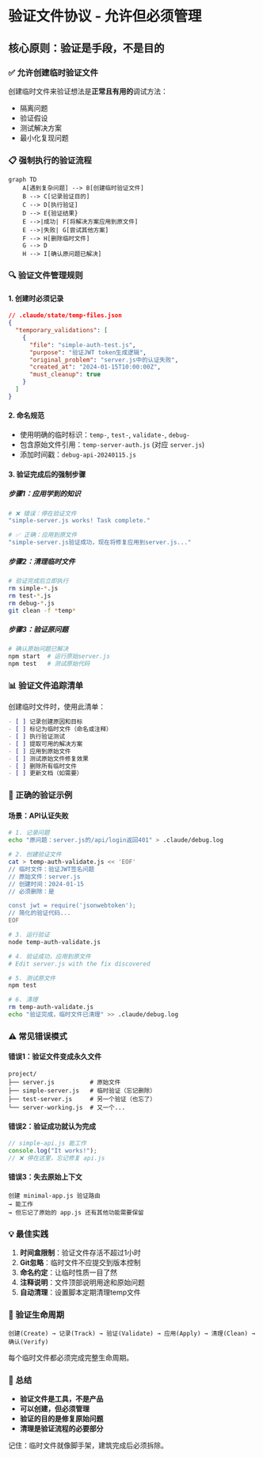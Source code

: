 # 验证文件协议 - 允许但必须管理

## 核心原则：验证是手段，不是目的

### ✅ 允许创建临时验证文件

创建临时文件来验证想法是**正常且有用的**调试方法：
- 隔离问题
- 验证假设
- 测试解决方案
- 最小化复现问题

### 📋 强制执行的验证流程

```mermaid
graph TD
    A[遇到复杂问题] --> B[创建临时验证文件]
    B --> C[记录验证目的]
    C --> D[执行验证]
    D --> E{验证结果}
    E -->|成功| F[将解决方案应用到原文件]
    E -->|失败| G[尝试其他方案]
    F --> H[删除临时文件]
    G --> D
    H --> I[确认原问题已解决]
```

### 🔍 验证文件管理规则

#### 1. 创建时必须记录
```json
// .claude/state/temp-files.json
{
  "temporary_validations": [
    {
      "file": "simple-auth-test.js",
      "purpose": "验证JWT token生成逻辑",
      "original_problem": "server.js中的认证失败",
      "created_at": "2024-01-15T10:00:00Z",
      "must_cleanup": true
    }
  ]
}
```

#### 2. 命名规范
- 使用明确的临时标识：`temp-`, `test-`, `validate-`, `debug-`
- 包含原始文件引用：`temp-server-auth.js` (对应 `server.js`)
- 添加时间戳：`debug-api-20240115.js`

#### 3. 验证完成后的强制步骤

##### 步骤1：应用学到的知识
```bash
# ❌ 错误：停在验证文件
"simple-server.js works! Task complete."

# ✅ 正确：应用到原文件
"simple-server.js验证成功，现在将修复应用到server.js..."
```

##### 步骤2：清理临时文件
```bash
# 验证完成后立即执行
rm simple-*.js
rm test-*.js
rm debug-*.js
git clean -f *temp*
```

##### 步骤3：验证原问题
```bash
# 确认原始问题已解决
npm start  # 运行原始server.js
npm test   # 测试原始代码
```

### 📊 验证文件追踪清单

创建临时文件时，使用此清单：

```markdown
- [ ] 记录创建原因和目标
- [ ] 标记为临时文件（命名或注释）
- [ ] 执行验证测试
- [ ] 提取可用的解决方案
- [ ] 应用到原始文件
- [ ] 测试原始文件修复效果
- [ ] 删除所有临时文件
- [ ] 更新文档（如需要）
```

### 🎯 正确的验证示例

#### 场景：API认证失败

```bash
# 1. 记录问题
echo "原问题：server.js的/api/login返回401" > .claude/debug.log

# 2. 创建验证文件
cat > temp-auth-validate.js << 'EOF'
// 临时文件：验证JWT签名问题
// 原始文件：server.js
// 创建时间：2024-01-15
// 必须删除：是

const jwt = require('jsonwebtoken');
// 简化的验证代码...
EOF

# 3. 运行验证
node temp-auth-validate.js

# 4. 验证成功，应用到原文件
# Edit server.js with the fix discovered

# 5. 测试原文件
npm test

# 6. 清理
rm temp-auth-validate.js
echo "验证完成，临时文件已清理" >> .claude/debug.log
```

### ⚠️ 常见错误模式

#### 错误1：验证文件变成永久文件
```
project/
├── server.js          # 原始文件
├── simple-server.js   # 临时验证（忘记删除）
├── test-server.js     # 另一个验证（也忘了）
└── server-working.js  # 又一个...
```

#### 错误2：验证成功就认为完成
```javascript
// simple-api.js 能工作
console.log("It works!");
// ❌ 停在这里，忘记修复 api.js
```

#### 错误3：失去原始上下文
```
创建 minimal-app.js 验证路由
→ 能工作
→ 但忘记了原始的 app.js 还有其他功能需要保留
```

### 💡 最佳实践

1. **时间盒限制**：验证文件存活不超过1小时
2. **Git忽略**：临时文件不应提交到版本控制
3. **命名约定**：让临时性质一目了然
4. **注释说明**：文件顶部说明用途和原始问题
5. **自动清理**：设置脚本定期清理temp文件

### 🔄 验证生命周期

```
创建(Create) → 记录(Track) → 验证(Validate) → 应用(Apply) → 清理(Clean) → 确认(Verify)
```

每个临时文件都必须完成完整生命周期。

### 📝 总结

- **验证文件是工具，不是产品**
- **可以创建，但必须管理**
- **验证的目的是修复原始问题**
- **清理是验证流程的必要部分**

记住：临时文件就像脚手架，建筑完成后必须拆除。
